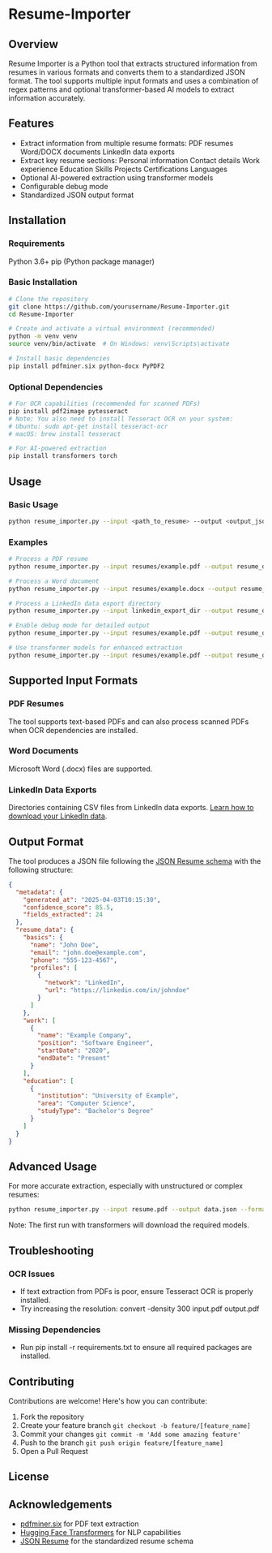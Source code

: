# Resume-Importer

## Overview
Resume Importer is a Python tool that extracts structured information from resumes in various formats and converts them to a standardized JSON format. The tool supports multiple input formats and uses a combination of regex patterns and optional transformer-based AI models to extract information accurately.

## Features
- Extract information from multiple resume formats:
PDF resumes
Word/DOCX documents
LinkedIn data exports
- Extract key resume sections:
Personal information
Contact details
Work experience
Education
Skills
Projects
Certifications
Languages
- Optional AI-powered extraction using transformer models
- Configurable debug mode
- Standardized JSON output format
## Installation
### Requirements
Python 3.6+
pip (Python package manager)
### Basic Installation
```bash
# Clone the repository
git clone https://github.com/yourusername/Resume-Importer.git
cd Resume-Importer

# Create and activate a virtual environment (recommended)
python -m venv venv
source venv/bin/activate  # On Windows: venv\Scripts\activate

# Install basic dependencies
pip install pdfminer.six python-docx PyPDF2
```
### Optional Dependencies
```bash
# For OCR capabilities (recommended for scanned PDFs)
pip install pdf2image pytesseract
# Note: You also need to install Tesseract OCR on your system:
# Ubuntu: sudo apt-get install tesseract-ocr
# macOS: brew install tesseract

# For AI-powered extraction
pip install transformers torch
```
## Usage
### Basic Usage
```bash
python resume_importer.py --input <path_to_resume> --output <output_json_file> --format <format_type>
```
### Examples
```bash
# Process a PDF resume
python resume_importer.py --input resumes/example.pdf --output resume_data.json --format pdf

# Process a Word document
python resume_importer.py --input resumes/example.docx --output resume_data.json --format docx

# Process a LinkedIn data export directory
python resume_importer.py --input linkedin_export_dir --output resume_data.json --format linkedin

# Enable debug mode for detailed output
python resume_importer.py --input resumes/example.pdf --output resume_data.json --format pdf --debug

# Use transformer models for enhanced extraction
python resume_importer.py --input resumes/example.pdf --output resume_data.json --format pdf --use-transformers
```
## Supported Input Formats
### PDF Resumes
The tool supports text-based PDFs and can also process scanned PDFs when OCR dependencies are installed.
### Word Documents
Microsoft Word (.docx) files are supported.
### LinkedIn Data Exports
Directories containing CSV files from LinkedIn data exports. [Learn how to download your LinkedIn data](https://www.linkedin.com/help/linkedin/answer/a1339364).
## Output Format
The tool produces a JSON file following the [JSON Resume schema](https://jsonresume.org/schema) with the following structure:
```json
{
  "metadata": {
    "generated_at": "2025-04-03T10:15:30",
    "confidence_score": 85.5,
    "fields_extracted": 24
  },
  "resume_data": {
    "basics": {
      "name": "John Doe",
      "email": "john.doe@example.com",
      "phone": "555-123-4567",
      "profiles": [
        {
          "network": "LinkedIn",
          "url": "https://linkedin.com/in/johndoe"
        }
      ]
    },
    "work": [
      {
        "name": "Example Company",
        "position": "Software Engineer",
        "startDate": "2020",
        "endDate": "Present"
      }
    ],
    "education": [
      {
        "institution": "University of Example",
        "area": "Computer Science",
        "studyType": "Bachelor's Degree"
      }
    ]
  }
}
```
## Advanced Usage
For more accurate extraction, especially with unstructured or complex resumes:
```bash
python resume_importer.py --input resume.pdf --output data.json --format pdf --use-transformers
```
Note: The first run with transformers will download the required models.
## Troubleshooting
### OCR Issues
- If text extraction from PDFs is poor, ensure Tesseract OCR is properly installed.
- Try increasing the resolution: convert -density 300 input.pdf output.pdf
### Missing Dependencies
- Run pip install -r requirements.txt to ensure all required packages are installed.
## Contributing
Contributions are welcome! Here's how you can contribute:
1. Fork the repository
2. Create your feature branch `git checkout -b feature/[feature_name]`
3. Commit your changes `git commit -m 'Add some amazing feature'`
4. Push to the branch `git push origin feature/[feature_name]`
5. Open a Pull Request
## License

## Acknowledgements
- [pdfminer.six](https://github.com/pdfminer/pdfminer.six) for PDF text extraction
- [Hugging Face Transformers](https://github.com/huggingface/transformers) for NLP capabilities
- [JSON Resume](https://jsonresume.org/schema/) for the standardized resume schema